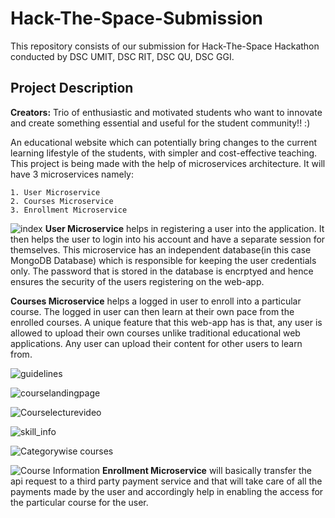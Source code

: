 # Hack-The-Space-Submission

This repository consists of our submission for Hack-The-Space Hackathon conducted by DSC UMIT, DSC RIT, DSC QU, DSC GGI.

<h2>Project Description</h2>
<b>Creators:</b> Trio of enthusiastic and motivated students who want to innovate and create something essential and useful for the student community!! :)

An educational website which can potentially bring changes to the current learning lifestyle of the students, with simpler and cost-effective teaching. This project is being made with the help of microservices architecture. It will have 3 microservices namely:
```
1. User Microservice
2. Courses Microservice
3. Enrollment Microservice
```
![index](https://user-images.githubusercontent.com/63536585/115154881-c2e30e00-a09a-11eb-8ccd-eff647dd5180.png)
<b>User Microservice</b> helps in registering a user into the application. It then helps the user to login into his account and have a separate session for themselves. This microservice has an independent database(in this case MongoDB Database) which is responsible for keeping the user credentials only. The password that is stored in the database is encrptyed and hence ensures the security of the users registering on the web-app.  

<b>Courses Microservice</b> helps a logged in user to enroll into a particular course. The logged in user can then learn at their own pace from the enrolled courses. A unique feature that this web-app has is that, any user is allowed to upload their own courses unlike traditional educational web applications. Any user can upload their content for other users to learn from. 

![guidelines](https://user-images.githubusercontent.com/63536585/115154936-1b1a1000-a09b-11eb-8cb0-f1ae22ac3347.png)

![courselandingpage](https://user-images.githubusercontent.com/63536585/115154916-f58d0680-a09a-11eb-8554-fd29dbe21cfc.png)

![Courselecturevideo](https://user-images.githubusercontent.com/63536585/115154971-47ce2780-a09b-11eb-8697-8ec764178a6e.png)

![skill_info](https://user-images.githubusercontent.com/63536585/115154983-59173400-a09b-11eb-88b4-8eb95288c20c.png)

![Categorywise courses](https://user-images.githubusercontent.com/63536585/115154992-659b8c80-a09b-11eb-9d00-494ae7967ad5.png)

![Course Information](https://user-images.githubusercontent.com/63536585/115155031-9380d100-a09b-11eb-959d-d73213086e4e.png)
<b>Enrollment Microservice</b> will basically transfer the api request to a third party payment service and that will take care of all the payments made by the user and accordingly help in enabling the access for the particular course for the user.

